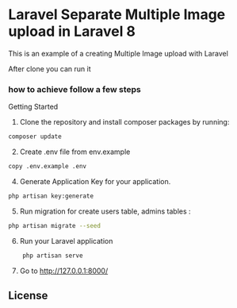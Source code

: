 # Laravel Separate Multiple Image upload in Laravel 8
This is an example of a creating Multiple Image upload with Laravel

After clone you can run it

### how to achieve follow a few steps 
Getting Started
1. Clone the repository and install composer packages by running:
```bash
composer update 
```
2. Create .env file from env.example
```bash
copy .env.example .env
```
4. Generate Application Key for your application.
```bash
php artisan key:generate
```
5. Run migration for create users table, admins  tables :
```bash
php artisan migrate --seed
```
6. Run your Laravel application
```bash
    php artisan serve
```
7. Go to http://127.0.0.1:8000/ 
## License